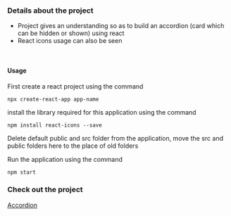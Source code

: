 ### Details about the project

- Project gives an understanding so as to build an accordion (card which can be hidden or shown) using react
- React icons usage can also be seen

<br>

#### Usage

First create a react project using the command

```
npx create-react-app app-name
```

install the library required for this application using the command

```
npm install react-icons --save
```

Delete default public and src folder from the application, move the src and public folders here to the place of old folders

Run the application using the command

```
npm start
```

### Check out the project

[Accordion](https://busybee-accordion.netlify.app/)
